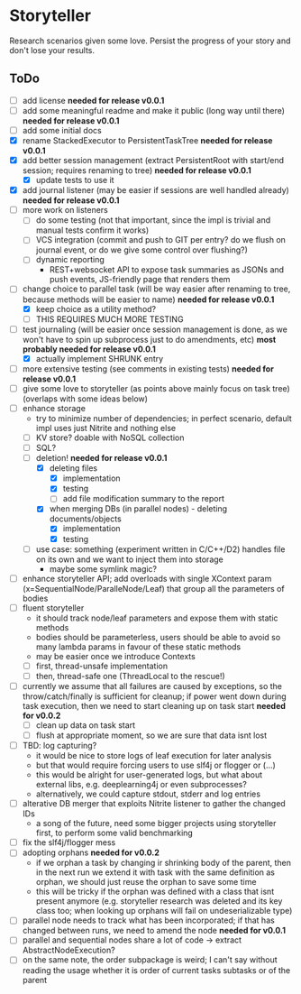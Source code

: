 # Storyteller

Research scenarios given some love. Persist the progress of your story and don't lose your results.

## ToDo

 - [ ] add license **needed for release v0.0.1**
 - [ ] add some meaningful readme and make it public (long way until there) **needed for release v0.0.1**
 - [ ] add some initial docs
 - [x] rename StackedExecutor to PersistentTaskTree **needed for release v0.0.1**
 - [x] add better session management (extract PersistentRoot with start/end session; requires renaming to tree) **needed for release v0.0.1** 
   - [x] update tests to use it 
 - [x] add journal listener (may be easier if sessions are well handled already) **needed for release v0.0.1**
 - [ ] more work on listeners
   - [ ] do some testing (not that important, since the impl is trivial and manual tests confirm it works)
   - [ ] VCS integration (commit and push to GIT per entry? do we flush on journal event, or do we give some control over flushing?)
   - [ ] dynamic reporting
     - REST+websocket API to expose task summaries as JSONs and push events, JS-friendly page that renders them 
 - [ ] change choice to parallel task (will be way easier after renaming to tree, because methods will be easier to name) **needed for release v0.0.1**
   - [x] keep choice as a utility method?
   - [ ] THIS REQUIRES MUCH MORE TESTING
 - [ ] test journaling (will be easier once session management is done, as we won't have to spin up subprocess just to do amendments, etc) **most probably needed for release v0.0.1**
   - [x] actually implement SHRUNK entry
 - [ ] more extensive testing (see comments in existing tests) **needed for release v0.0.1**
 - [ ] give some love to storyteller (as points above mainly focus on task tree) (overlaps with some ideas below)
 - [ ] enhance storage
   - try to minimize number of dependencies; in perfect scenario, default impl uses just Nitrite and nothing else 
   - [ ] KV store? doable with NoSQL collection
   - [ ] SQL? 
   - [ ] deletion! **needed for release v0.0.1**
     - [x] deleting files
       - [x] implementation
       - [x] testing
       - [ ] add file modification summary to the report 
     - [x] when merging DBs (in parallel nodes) - deleting documents/objects
        - [x] implementation
        - [x] testing 
   - [ ] use case: something (experiment written in C/C++/D2) handles file on its own and we want to inject them into storage
     - maybe some symlink magic?
 - [ ] enhance storyteller API; add overloads with single XContext param (x=SequentialNode/ParalleNode/Leaf) that group all the parameters of bodies
 - [ ] fluent storyteller
   - it should track node/leaf parameters and expose them with static methods
   - bodies should be parameterless, users should be able to avoid so many lambda params in favour of these static methods
   - may be easier once we introduce Contexts
   - [ ] first, thread-unsafe implementation
   - [ ] then, thread-safe one (ThreadLocal to the rescue!)
 - [ ] currently we assume that all failures are caused by exceptions, so the throw/catch/finally is sufficient for cleanup;
   if power went down during task execution, then we need to start cleaning up on task start **needed for v0.0.2**
   - [ ] clean up data on task start
   - [ ] flush at appropriate moment, so we are sure that data isnt lost
 - [ ] TBD: log capturing? 
   - it would be nice to store logs of leaf execution for later analysis
   - but that would require forcing users to use slf4j or flogger or (...)
   - this would be alright for user-generated logs, but what about external libs, e.g. deeplearning4j or even subprocesses?
   - alternatively, we could capture stdout, stderr and log entries
 - [ ] alterative DB merger that exploits Nitrite listener to gather the changed IDs
   - a song of the future, need some bigger projects using storyteller first, to perform some valid benchmarking
 - [ ] fix the slf4j/flogger mess
 - [ ] adopting orphans **needed for v0.0.2**
   - if we orphan a task by changing ir shrinking body of the parent, then in the next run we extend it with task with the same definition as orphan,
     we should just reuse the orphan to save some time
   - this will be tricky if the orphan was defined with a class that isnt present anymore (e.g. storyteller research 
      was deleted and its key class too; when looking up orphans will fail on undeserializable type)
 - [ ] parallel node needs to track what has been incorporated; if that has changed between runs, we need to amend the node **needed for v0.0.1**
 - [ ] parallel and sequential nodes share a lot of code -> extract AbstractNodeExecution?
 - [ ] on the same note, the order subpackage is weird; I can't say without reading the usage whether it is order of current tasks subtasks or of the parent